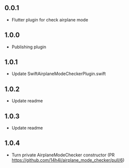 ## 0.0.1

- Flutter plugin for check airplane mode

## 1.0.0

- Publishing plugin

## 1.0.1

- Update SwiftAirplaneModeCheckerPlugin.swift

## 1.0.2

- Update readme

## 1.0.3

- Update readme

## 1.0.4

- Turn private AirplaneModeChecker constructor (PR https://github.com/14h4i/airplane_mode_checker/pull/6)
